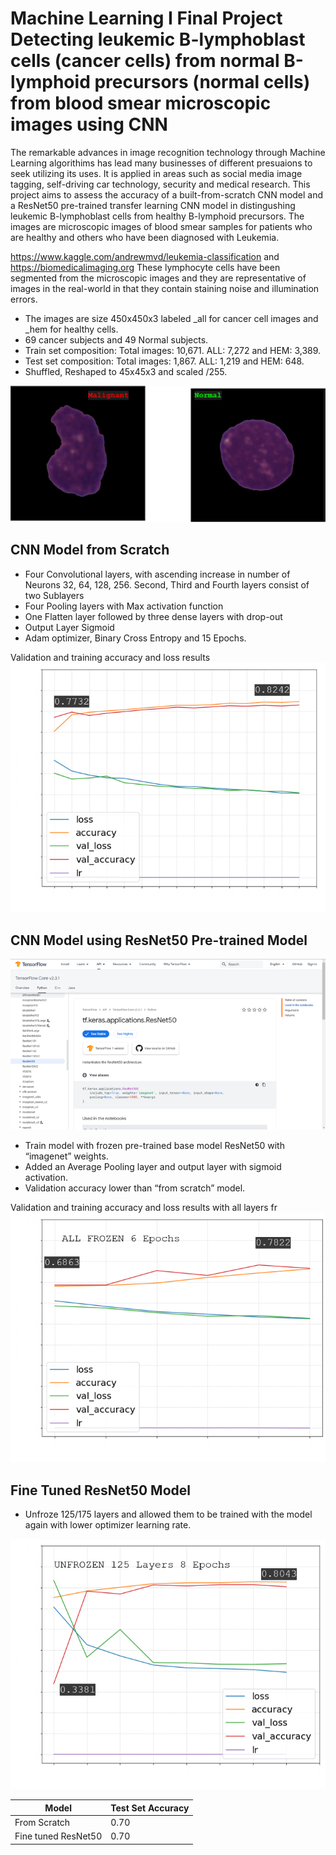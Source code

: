 # Machine Learning I Final Project Detecting leukemic B-lymphoblast cells (cancer cells) from normal B-lymphoid precursors (normal cells) from blood smear microscopic images using CNN

The remarkable advances in image recognition technology through Machine Learning algorithims has lead many businesses of different presuaions to seek utilizing its uses. It is applied in areas such as social media image tagging, self-driving car technology, security and medical research. This project aims to assess the accuracy of a built-from-scratch CNN model and a ResNet50 pre-trained transfer learning CNN model in distingushing leukemic B-lymphoblast cells from healthy B-lymphoid precursors. The images are microscopic images of blood smear samples for patients who are healthy and others who have been diagnosed with Leukemia.

https://www.kaggle.com/andrewmvd/leukemia-classification and https://biomedicalimaging.org
These lymphocyte cells have been segmented from the microscopic images and they are representative of images in the real-world in that they contain staining noise and illumination errors.
- The images are size 450x450x3 labeled _all for cancer cell images and _hem for healthy cells.
- 69 cancer subjects and 49 Normal subjects.
- Train set composition:
  Total images: 10,671. ALL: 7,272 and HEM: 3,389.
- Test set composition:
  Total images: 1,867. ALL: 1,219 and HEM: 648.
- Shuffled, Reshaped to 45x45x3 and scaled /255.

![sample](images/Picture1.png)

## CNN Model from Scratch
- Four Convolutional layers, with ascending increase in number of Neurons 32, 64, 128, 256. Second, Third and Fourth layers consist of two Sublayers
- Four Pooling layers with Max activation function
- One Flatten layer followed by three dense layers with drop-out
- Output Layer Sigmoid
- Adam optimizer, Binary Cross Entropy and 15 Epochs.

Validation and training accuracy and loss results
![sample](images/Picture3.png)

## CNN Model using ResNet50 Pre-trained Model

![sample](images/Picture2.png)

- Train model with frozen pre-trained base model ResNet50 with “imagenet” weights.
- Added an Average Pooling layer and output layer with sigmoid activation.
- Validation accuracy lower than “from scratch” model.

Validation and training accuracy and loss results with all layers fr
![sample](images/Picture4.png)

## Fine Tuned ResNet50 Model
- Unfroze 125/175 layers and allowed them to be trained with the model again with lower optimizer learning rate.

![sample](images/Picture5.png)

Model | Test Set Accuracy 
------|------------------
From Scratch | 0.70
Fine tuned ResNet50 | 0.70

